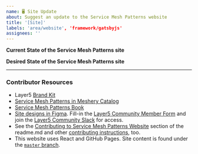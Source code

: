 ```yaml
---
name: 🖥 Site Update
about: Suggest an update to the Service Mesh Patterns website
title: '[Site]'
labels: 'area/website', 'framework/gatsbyjs'
assignees: ''
---
```

**Current State of the Service Mesh Patterns site**
<!-- A brief description of what the problem is. -->

**Desired State of the Service Mesh Patterns site**
<!-- A brief description of the change you are requesting. -->

---
### Contributor Resources
- Layer5 [Brand Kit](https://layer5.io/company/brand)
- [Service Mesh Patterns in Meshery Catalog](https://meshery.io/catalog)
- [Service Mesh Patterns Book](https://layer5.io/learn/service-mesh-books/service-mesh-patterns)
- [Site designs in Figma](https://www.figma.com/file/5ZwEkSJwUPitURD59YHMEN/Layer5-Designs?node-id=5310%3A0). Fill-in the [Layer5 Community Member Form](https://layer5.io/newcomer) and join the [Layer5 Community Slack](http://slack.layer5.io) for access.
- See the [Contributing to Service Mesh Patterns Website](https://github.com/service-mesh-patterns/service-mesh-patterns/#readme) section of the readme.md and other [contributing instructions](https://docs.meshery.io/project/contributing), too.
- This website uses React and GitHub Pages. Site content is found under the [`master` branch](https://github.com/service-mesh-books/service-mesh-patterns/tree/master/src).
